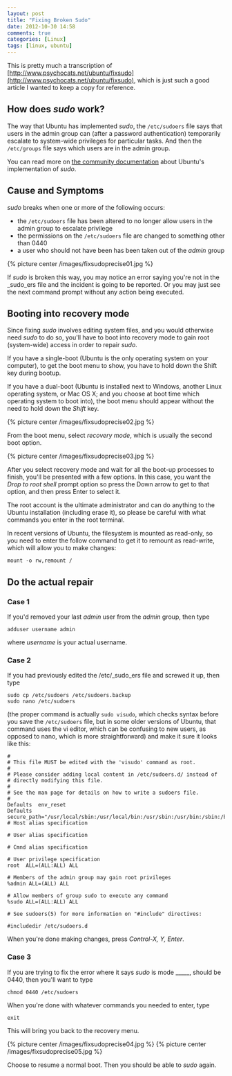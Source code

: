 ```yaml
---
layout: post
title: "Fixing Broken Sudo"
date: 2012-10-30 14:58
comments: true
categories: [Linux]
tags: [linux, ubuntu]
---
```


This is pretty much a transcription of [http://www.psychocats.net/ubuntu/fixsudo](http://www.psychocats.net/ubuntu/fixsudo), which is just such a good article I wanted to keep a copy for reference.

## How does _sudo_ work?

The way that Ubuntu has implemented _sudo_, the `/etc/sudoers` file says that users in the admin group can (after a password authentication) temporarily escalate to system-wide privileges for particular tasks. And then the `/etc/groups` file says which users are in the admin group.

You can read more on [the community documentation](https://help.ubuntu.com/community/RootSudo) about Ubuntu's implementation of _sudo_.

<!-- more -->

## Cause and Symptoms

_sudo_ breaks when one or more of the following occurs:

* the `/etc/sudoers` file has been altered to no longer allow users in the admin group to escalate privilege
* the permissions on the `/etc/sudoers` file are changed to something other than 0440
* a user who should not have been has been taken out of the _admin_ group

{% picture center /images/fixsudoprecise01.jpg %}

If _sudo_ is broken this way, you may notice an error saying you're not in the _sudo_ers file and the incident is going to be reported. Or you may just see the next command prompt without any action being executed.


## Booting into recovery mode

Since fixing _sudo_ involves editing system files, and you would otherwise need _sudo_ to do so, you'll have to boot into recovery mode to gain root (system-wide) access in order to repair _sudo_.

If you have a single-boot (Ubuntu is the only operating system on your computer), to get the boot menu to show, you have to hold down the Shift key during bootup.

If you have a dual-boot (Ubuntu is installed next to Windows, another Linux operating system, or Mac OS X; and you choose at boot time which operating system to boot into), the boot menu should appear without the need to hold down the _Shift_ key.

{% picture center /images/fixsudoprecise02.jpg %}

From the boot menu, select _recovery mode_, which is usually the second boot option.

{% picture center /images/fixsudoprecise03.jpg %}

After you select recovery mode and wait for all the boot-up processes to finish, you'll be presented with a few options. In this case, you want the *Drop to root shell* prompt option so press the Down arrow to get to that option, and then press Enter to select it.

The root account is the ultimate administrator and can do anything to the Ubuntu installation (including erase it), so please be careful with what commands you enter in the root terminal.

In recent versions of Ubuntu, the filesystem is mounted as read-only, so you need to enter the follow command to get it to remount as read-write, which will allow you to make changes:

    mount -o rw,remount /

## Do the actual repair

### Case 1

If you'd removed your last _admin_ user from the _admin_ group, then type

    adduser username admin

where _username_ is your actual username.

### Case 2

If you had previously edited the /etc/_sudo_ers file and screwed it up, then type

    sudo cp /etc/sudoers /etc/sudoers.backup
    sudo nano /etc/sudoers

(the proper command is actually `sudo visudo`, which checks syntax before you save the `/etc/sudoers` file, but in some older versions of Ubuntu, that command uses the vi editor, which can be confusing to new users, as opposed to nano, which is more straightforward)
and make it sure it looks like this:

    #
    # This file MUST be edited with the 'visudo' command as root.
    #
    # Please consider adding local content in /etc/sudoers.d/ instead of
    # directly modifying this file.
    #
    # See the man page for details on how to write a sudoers file.
    #
    Defaults  env_reset
    Defaults  secure_path="/usr/local/sbin:/usr/local/bin:/usr/sbin:/usr/bin:/sbin:/bin"
    # Host alias specification

    # User alias specification

    # Cmnd alias specification

    # User privilege specification
    root  ALL=(ALL:ALL) ALL

    # Members of the admin group may gain root privileges
    %admin ALL=(ALL) ALL

    # Allow members of group sudo to execute any command
    %sudo ALL=(ALL:ALL) ALL

    # See sudoers(5) for more information on "#include" directives:

    #includedir /etc/sudoers.d

When you're done making changes, press _Control-X, Y, Enter_.

### Case 3

If you are trying to fix the error where it says _sudo_ is mode _____, should be 0440, then you'll want to type

    chmod 0440 /etc/sudoers

When you're done with whatever commands you needed to enter, type

    exit

This will bring you back to the recovery menu.

{% picture center /images/fixsudoprecise04.jpg %}
{% picture center /images/fixsudoprecise05.jpg %}

Choose to resume a normal boot. Then you should be able to _sudo_ again.